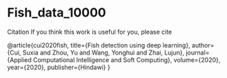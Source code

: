 # Fish_data_10000
Citation
If you think this work is useful for you, please cite

@article{cui2020fish,
  title={Fish detection using deep learning},
  author={Cui, Suxia and Zhou, Yu and Wang, Yonghui and Zhai, Lujun},
  journal={Applied Computational Intelligence and Soft Computing},
  volume={2020},
  year={2020},
  publisher={Hindawi}
}
